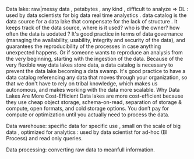 Data lake: raw|messy data , petabytes , any kind , difficult to analyze => DL : used by data scientists for big data real time analystics . data catalog is the data source for a data lake that compensate for the lack of structure .
It keeps track of the data source, where is it used? who is the owner? how often the data is uodated ? 
It's good practice in terms of data governance (managing the availability, usability, integrity and security of the data), and guarantees the reproducibility of the processes in case anything unexpected happens. Or if someone wants to reproduce an analysis from the very beginning, starting with the ingestion of the data. Because of the very flexible way data lakes store data, a data catalog is necessary to prevent the data lake becoming a data swamp. It's good practice to have a data catalog referencing any data that moves through your organization, so that we don't have to rely on tribal knowledge, which makes us autonomous, and makes working with the data more scalable. 
Why Data Lakes Are More Cost-Efficient
Data lakes are more cost-efficient because they use cheap object storage, schema-on-read, separation of storage & compute, open formats, and cold storage options. You don’t pay for compute or optimization until you actually need to process the data.

Data warehouse: specific data for specific use , small on the scale of big data , optimized for analytics : used by data scientist for ad-hoc (BI Process) and read only queries.

Data processing: converting raw data to meanfull information.

